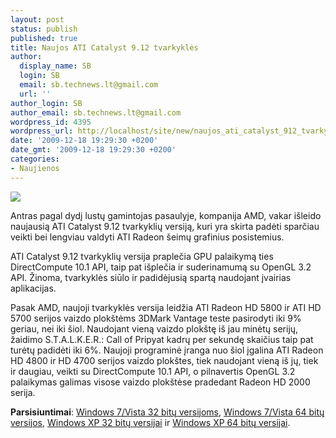```yaml
---
layout: post
status: publish
published: true
title: Naujos ATI Catalyst 9.12 tvarkyklės
author:
  display_name: SB
  login: SB
  email: sb.technews.lt@gmail.com
  url: ''
author_login: SB
author_email: sb.technews.lt@gmail.com
wordpress_id: 4395
wordpress_url: http://localhost/site/new/naujos_ati_catalyst_912_tvarkykles/
date: '2009-12-18 19:29:30 +0200'
date_gmt: '2009-12-18 19:29:30 +0200'
categories:
- Naujienos
---
```

<div class="imgright"><img src="http://t3.gstatic.com/images?q=tbn:zrQjPae7_qG1kM:http://www.vga.pe.kr/xe/files/attach/images/40170/480/213/catalyst_logo.jpg"  /></div>
<p>Antras pagal dydį lustų gamintojas pasaulyje, kompanija AMD, vakar išleido naujausią ATI Catalyst 9.12 tvarkyklių versiją, kuri yra skirta padėti sparčiau veikti bei lengviau valdyti ATI Radeon šeimų grafinius posistemius.</p>
<p>ATI Catalyst 9.12 tvarkyklių versija praplečia GPU palaikymą ties DirectCompute 10.1 API, taip pat išplečia ir suderinamumą su OpenGL 3.2 API. Žinoma, tvarkyklės siūlo ir padidėjusią spartą naudojant įvairias aplikacijas.</p>
<p>Pasak AMD, naujoji tvarkyklės versija leidžia ATI Radeon HD 5800 ir ATI HD 5700 serijos vaizdo plokštėms 3DMark Vantage teste pasirodyti iki 9% geriau, nei iki šiol. Naudojant vieną vaizdo plokštę iš jau minėtų serijų, žaidimo S.T.A.L.K.E.R.: Call of Pripyat kadrų per sekundę skaičius taip pat turėtų padidėti iki 6%. Naujoji programinė įranga nuo šiol įgalina ATI Radeon HD 4800 ir HD 4700 serijos vaizdo plokštes, tiek naudojant vieną iš jų, tiek ir daugiau, veikti su DirectCompute 10.1 API, o pilnavertis OpenGL 3.2 palaikymas galimas visose vaizdo plokštėse pradedant Radeon HD 2000 serija.</p>
<p><b>Parsisiuntimai</b>: <a class="ns" href="http://www.techpowerup.com/downloads/1723/ATI_Catalyst_9.12_Software_Suite_Vista7_32-bit.html">Windows 7/Vista 32 bitų versijoms</a>, <a class="ns" href="http://www.techpowerup.com/downloads/1722/ATI_Catalyst_9.12_Software_Suite_Vista7_64-bit.html">Windows 7/Vista 64 bitų versijos</a>, <a class="ns" href="http://www.techpowerup.com/downloads/1724/ATI_Catalyst_9.12_Software_Suite_WinXP_32-bit.html">Windows XP 32 bitų versijai</a> ir <a class="ns" href="http://www.techpowerup.com/downloads/1721/ATI_Catalyst_9.12_Software_Suite_WinXP_64-bit.html">Windows XP 64 bitų versijai</a>.<br /></p>
